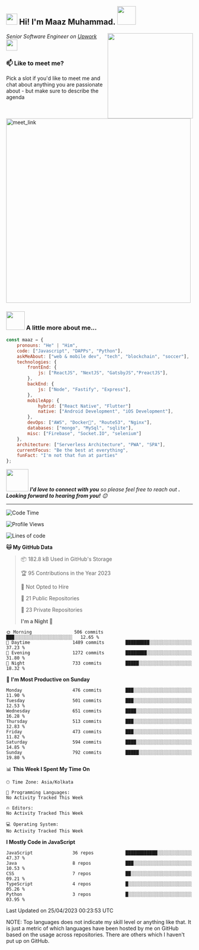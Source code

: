 <h2><img src="https://emojis.slackmojis.com/emojis/images/1531849430/4246/blob-sunglasses.gif?1531849430" width="30"/> Hi! I'm Maaz Muhammad. <img src="https://media.giphy.com/media/12oufCB0MyZ1Go/giphy.gif" width="50"></h2>
<img align='right' src="https://media.giphy.com/media/M9gbBd9nbDrOTu1Mqx/giphy.gif" width="230">
<p><em>Senior Software Engineer on <a href="https://www.upwork.com/freelancers/~0171ac607faa3167b4"> Upwork
</a><img src="https://media.giphy.com/media/WUlplcMpOCEmTGBtBW/giphy.gif" width="30"> 
</em></p>

### 📫 Like to meet me?

Pick a slot if you'd like to meet me and chat about anything you are passionate about - but make sure to describe the agenda

<a href="https://calendly.com/maazmuhammad9266/30min" target="_blank"><img width="498" alt="meet_link" src="https://user-images.githubusercontent.com/15426564/144297439-f530f383-e73e-41e0-9914-a9b7d3f432e5.png"></a>

### <img src="https://media.giphy.com/media/VgCDAzcKvsR6OM0uWg/giphy.gif" width="50"> A little more about me...

```javascript
const maaz = {
    pronouns: "He" | "Him",
    code: ["Javascript", "DAPPs", "Python"],
    askMeAbout: ["web & mobile dev", "tech", "blockchain", "soccer"],
    technologies: {
        frontEnd: {
            js: ["ReactJS", "NextJS", "GatsbyJS","PreactJS"],
        },
        backEnd: {
            js: ["Node", "Fastify", "Express"],
        },
        mobileApp: {
            hybrid: ["React Native", "Flutter"]
            native: ["Android Development", "iOS Development"],
        },
        devOps: ["AWS", "Docker🐳", "Route53", "Nginx"],
        databases: ["mongo", "MySql", "sqlite"],
        misc: ["Firebase", "Socket.IO", "selenium"]
    },
    architecture: ["Serverless Architecture", "PWA", "SPA"],
    currentFocus: "Be the best at everything",
    funFact: "I'm not that fun at parties"
};
```

<img src="https://media.giphy.com/media/LnQjpWaON8nhr21vNW/giphy.gif" width="60"> <em><b>I'd love to connect with you</b> so please feel free to reach out <b>. Looking forward to hearing from you!</b> 😊</em>

---

<!--START_SECTION:waka-->

![Code Time](http://img.shields.io/badge/Code%20Time-2%2C177%20hrs%2050%20mins-blue)

![Profile Views](http://img.shields.io/badge/Profile%20Views-1221-blue)

![Lines of code](https://img.shields.io/badge/From%20Hello%20World%20I%27ve%20Written-4.7%20million%20lines%20of%20code-blue)

**🐱 My GitHub Data**

> 📦 182.8 kB Used in GitHub's Storage
>
> 🏆 95 Contributions in the Year 2023
>
> 🚫 Not Opted to Hire
>
> 📜 21 Public Repositories
>
> 🔑 23 Private Repositories
>
> **I'm a Night 🦉**

```text
🌞 Morning                506 commits         ███░░░░░░░░░░░░░░░░░░░░░░   12.65 %
🌆 Daytime                1489 commits        █████████░░░░░░░░░░░░░░░░   37.23 %
🌃 Evening                1272 commits        ████████░░░░░░░░░░░░░░░░░   31.80 %
🌙 Night                  733 commits         █████░░░░░░░░░░░░░░░░░░░░   18.32 %
```

📅 **I'm Most Productive on Sunday**

```text
Monday                   476 commits         ███░░░░░░░░░░░░░░░░░░░░░░   11.90 %
Tuesday                  501 commits         ███░░░░░░░░░░░░░░░░░░░░░░   12.53 %
Wednesday                651 commits         ████░░░░░░░░░░░░░░░░░░░░░   16.28 %
Thursday                 513 commits         ███░░░░░░░░░░░░░░░░░░░░░░   12.83 %
Friday                   473 commits         ███░░░░░░░░░░░░░░░░░░░░░░   11.82 %
Saturday                 594 commits         ████░░░░░░░░░░░░░░░░░░░░░   14.85 %
Sunday                   792 commits         █████░░░░░░░░░░░░░░░░░░░░   19.80 %
```

📊 **This Week I Spent My Time On**

```text
🕑︎ Time Zone: Asia/Kolkata

💬 Programming Languages:
No Activity Tracked This Week

🔥 Editors:
No Activity Tracked This Week

💻 Operating System:
No Activity Tracked This Week
```

**I Mostly Code in JavaScript**

```text
JavaScript               36 repos            ████████████░░░░░░░░░░░░░   47.37 %
Java                     8 repos             ███░░░░░░░░░░░░░░░░░░░░░░   10.53 %
CSS                      7 repos             ██░░░░░░░░░░░░░░░░░░░░░░░   09.21 %
TypeScript               4 repos             █░░░░░░░░░░░░░░░░░░░░░░░░   05.26 %
Python                   3 repos             █░░░░░░░░░░░░░░░░░░░░░░░░   03.95 %
```

Last Updated on 25/04/2023 00:23:53 UTC

NOTE: Top languages does not indicate my skill level or anything like that. It is just a metric of which languages have been hosted by me on GitHub based on the usage across repositories. There are others which I haven't put up on GitHub.
